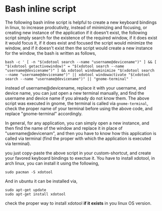 # Bash inline script

The following bash inline script is helpful to create a new keyboard bindings in linux, to increase prodcutivity, instead of minimizing and focusing, or creating new instance of the application if it doesn't exist, the following script simply search for the existence of the required window, if it does exist it would focus it, if it does exist and focused the script would minimize the window, and if it doesn't exist then the script would create a new instance for the window, the bash is written as follows,
```
bash -c ' [ -n "$(xdotool search --name "username@devicename")" ] && [ "$(xdotool getactivewindow)" = "$(xdotool search --name "username@devicename")" ] && xdotool windowminimize "$(xdotool search --name "username@devicename")" || xdotool windowactivate "$(xdotool search --name "username@devicename")" || "gnome-terminal" '
```
instead of username@devicename, replace it with your username, and device name, you can just open a new terminal manually, and find the username and device name if you already do not know them. The above script was executed in gnome, the terminal is called via ```gnome-terminal```, check the proper name of your terminal before using the above code, and replace "gnome-terminal" accordingly. 

In general, for any application, you can simply open a new instance, and then find the name of the window and replace it in place of "username@devicenam", and then you have to know how this application is called via terminal (find the proper with which the application is executed via terminal). 

you just copy-paste the above script in your custom-shortcut, and create your favored keyboard bindings to exectue it. You have to install xdotool, in arch linux, you can install it using the following, 
```
sudo pacman -S xdotool
```
And in ubuntu it can be installed via, 

```
sudo apt-get update
sudo apt-get install xdotool
```
check the proper way to install xdotool **if it exists** in you linux OS version. 
